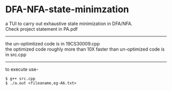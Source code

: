 # DFA-NFA-state-minimzation
a TUI to carry out exhaustive state minimization in DFA/NFA.
<br>
Check project statement in PA.pdf
<hr>
the un-optimtized code is in 19CS30009.cpp 
<br>
the optimized code roughly more than 10X faster than un-optimized code is in src.cpp
<hr>
to execute use-

```
$ g++ src.cpp
$ ./a.out <fileaname,eg-A6.txt>
```
